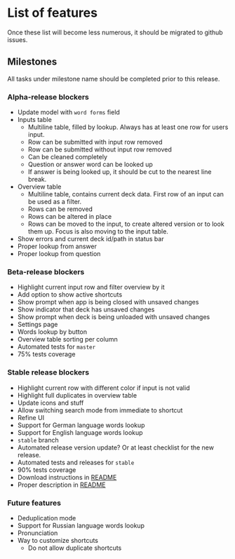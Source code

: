 # List of features

Once these list will become less numerous, it should be migrated to github issues.

## Milestones

All tasks under milestone name should be completed prior to this release.

### Alpha-release blockers

* Update model with `word forms` field
* Inputs table
    * Multiline table, filled by lookup. Always has at least one row for users input.
    * Row can be submitted with input row removed
    * Row can be submitted without input row removed
    * Can be cleaned completely
    * Question or answer word can be looked up
    * If answer is being looked up, it should be cut to the nearest line break.
* Overview table
    * Multiline table, contains current deck data. First row of an input can be used as a filter.
    * Rows can be removed
    * Rows can be altered in place
    * Rows can be moved to the input, to create altered version or to look them up. Focus is also moving to the input
      table.
* Show errors and current deck id/path in status bar
* Proper lookup from answer
* Proper lookup from question

### Beta-release blockers

* Highlight current input row and filter overview by it
* Add option to show active shortcuts
* Show prompt when app is being closed with unsaved changes
* Show indicator that deck has unsaved changes
* Show prompt when deck is being unloaded with unsaved changes
* Settings page
* Words lookup by button
* Overview table sorting per column
* Automated tests for `master`
* 75% tests coverage

### Stable release blockers

* Highlight current row with different color if input is not valid
* Highlight full duplicates in overview table
* Update icons and stuff
* Allow switching search mode from immediate to shortcut
* Refine UI
* Support for German language words lookup
* Support for English language words lookup
* `stable` branch
* Automated release version update? Or at least checklist for the new release.
* Automated tests and releases for `stable`
* 90% tests coverage
* Download instructions in [README](README.md)
* Proper description in [README](README.md)

### Future features

* Deduplication mode
* Support for Russian language words lookup
* Pronunciation
* Way to customize shortcuts
  * Do not allow duplicate shortcuts
